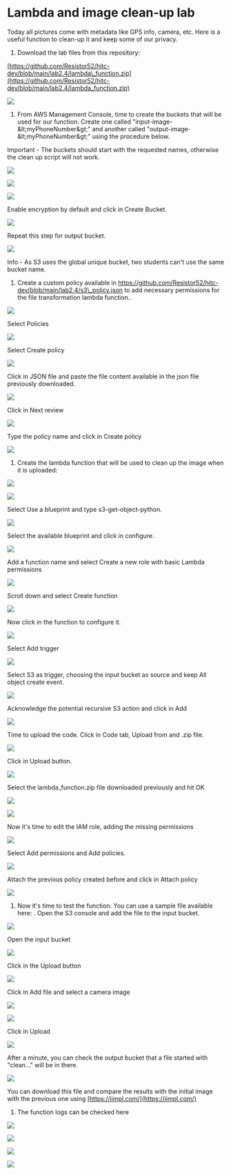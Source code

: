 # Lambda and image clean-up lab

Today all pictures come with metadata like GPS info, camera, etc. Here is a useful function to clean-up it and keep some of our privacy.

1. Download the lab files from this repository:

[https://github.com/Resistor52/hitc-dev/blob/main/lab2.4/lambda\_function.zip](https://github.com/Resistor52/hitc-dev/blob/main/lab2.4/lambda_function.zip)

![](images/Img_01_Lab_2.4.png?raw=true)

1. From AWS Management Console, time to create the buckets that will be used for our function. Create one called &quot;input-image-\&lt;myPhoneNumber\&gt;&quot; and another called &quot;output-image-\&lt;myPhoneNumber\&gt;&quot; using the procedure below.

Important - The buckets should start with the requested names, otherwise the clean up script will not work.

![](images/Img_02_Lab_2.4.png?raw=true)

![](images/Img_03_Lab_2.4.png?raw=true)

![](images/Img_04_Lab_2.4.png?raw=true)

Enable encryption by default and click in Create Bucket.

![](images/Img_05_Lab_2.4.png?raw=true)

Repeat this step for output bucket.

![](images/Img_06_Lab_2.4.png?raw=true)

Info - As S3 uses the global unique bucket, two students can&#39;t use the same bucket name.

1. Create a custom policy available in https://github.com/Resistor52/hitc-dev/blob/main/lab2.4/s3\_policy.json to add necessary permissions for the file transformation lambda function..

![](images/Img_07_Lab_2.4.png?raw=true)

Select Policies

![](images/Img_08_Lab_2.4.png?raw=true)

Select Create policy

![](images/Img_01_Lab_2.4.png?raw=true)

Click in JSON file and paste the file content available in the json file previously downloaded.

![](images/Img_10_Lab_2.4.png?raw=true)

Click in Next review

![](images/Img_11_Lab_2.4.png?raw=true)

Type the policy name and click in Create policy

![](images/Img_12_Lab_2.4.png?raw=true)

1. Create the lambda function that will be used to clean up the image when it is uploaded:

![](images/Img_13_Lab_2.4.png?raw=true)

![](images/Img_14_Lab_2.4.png?raw=true)

Select Use a blueprint and type s3-get-object-python.

![](images/Img_15_Lab_2.4.png?raw=true)

Select the available blueprint and click in configure.

![](images/Img_16_Lab_2.4.png?raw=true)

Add a function name and select Create a new role with basic Lambda permissions

![](images/Img_17_Lab_2.4.png?raw=true)

Scroll down and select Create function

![](images/Img_18_Lab_2.4.png?raw=true)

Now click in the function to configure it.

![](images/Img_19_Lab_2.4.png?raw=true)

Select Add trigger

![](images/Img_20_Lab_2.4.png?raw=true)

Select S3 as trigger, choosing the input bucket as source and keep All object create event.

![](images/Img_21_Lab_2.4.png?raw=true)

Acknowledge the potential recursive S3 action and click in Add

![](images/Img_22_Lab_2.4.png?raw=true)

Time to upload the code. Click in Code tab, Upload from and .zip file.

![](images/Img_23_Lab_2.4.png?raw=true)

Click in Upload button.

![](images/Img_24_Lab_2.4.png?raw=true)

Select the lambda\_function.zip file downloaded previously and hit OK

![](images/Img_25_Lab_2.4.png?raw=true)

![](images/Img_26_Lab_2.4.png?raw=true)

Now it&#39;s time to edit the IAM role, adding the missing permissions

![](images/Img_27_Lab_2.4.png?raw=true)

Select Add permissions and Add policies.

![](images/Img_28_Lab_2.4.png?raw=true)

Attach the previous policy created before and click in Attach policy

![](images/Img_29_Lab_2.4.png?raw=true)

1. Now it&#39;s time to test the function. You can use a sample file available here: . Open the S3 console and add the file to the input bucket.

![](images/Img_30_Lab_2.4.png?raw=true)

Open the input bucket

![](images/Img_31_Lab_2.4.png?raw=true)

Click in the Upload button

![](images/Img_32_Lab_2.4.png?raw=true)

Click in Add file and select a camera image

![](images/Img_33_Lab_2.4.png?raw=true)

![](images/Img_34_Lab_2.4.png?raw=true)

Click in Upload

![](images/Img_35_Lab_2.4.png?raw=true)

After a minute, you can check the output bucket that a file started with &quot;clean…&quot; will be in there.

![](images/Img_36_Lab_2.4.png?raw=true)

You can download this file and compare the results with the initial image with the previous one using [https://jimpl.com/](https://jimpl.com/)

1. The function logs can be checked here

![](images/Img_37_Lab_2.4.png?raw=true)

![](images/Img_38_Lab_2.4.png?raw=true)

![](images/Img_39_Lab_2.4.png?raw=true)

![](images/Img_40_Lab_2.4.png?raw=true)
